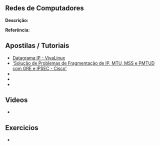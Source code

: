 ## Redes de Computadores

**Descrição:**

**Referência:** []()

## Apostilas / Tutoriais

- [Datagrama IP - VivaLinux](http://www.vivaolinux.com.br/artigo/Datagramas/)
- ['Solução de Problemas de Fragmentação de IP, MTU, MSS e PMTUD com GRE e IPSEC - Cisco'](http://www.cisco.com/cisco/web/support/BR/8/85/85673_pmtud_ipfrag.html)
- []()
- []()
- []()

## Videos

- []()

## Exercicios

- []()
